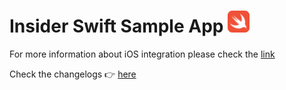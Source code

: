 # Insider Swift Sample App <img src="https://github.com/github/explore/raw/main/topics/swift/swift.png" alt="swift" width="35" height="35"/>
For more information about iOS integration please check the [link](https://academy.useinsider.com/docs/ios-integration)

Check the changelogs 👉 [here](https://academy.useinsider.com/docs/ios-sdk-changelog)
